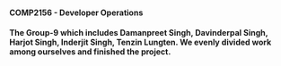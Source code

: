 #### COMP2156 - Developer Operations
#### The Group-9 which includes Damanpreet Singh, Davinderpal Singh, Harjot Singh, Inderjit Singh, Tenzin Lungten. We evenly divided work among ourselves and finished the project.
